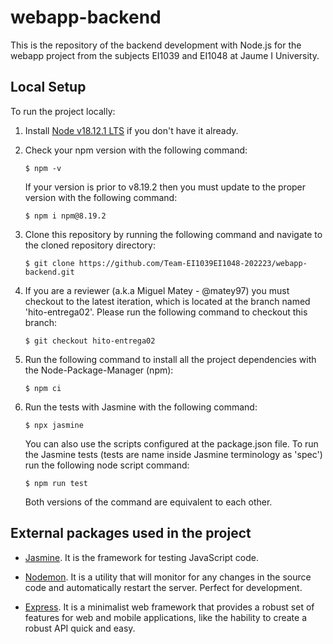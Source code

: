 # webapp-backend

This is the repository of the backend development with Node.js for the webapp project from the subjects EI1039 and EI1048 at Jaume I University.

## Local Setup

To run the project locally:

1. Install [Node v18.12.1 LTS](https://nodejs.org/en/) if you don't have it already.

1. Check your npm version with the following command:

   ```
   $ npm -v
   ```

   If your version is prior to v8.19.2 then you must update to the proper version with the following command:

   ```
   $ npm i npm@8.19.2
   ```

1. Clone this repository by running the following command and navigate to the cloned repository directory:

   ```
   $ git clone https://github.com/Team-EI1039EI1048-202223/webapp-backend.git
   ```

1. If you are a reviewer (a.k.a Miguel Matey - @matey97) you must checkout to the latest iteration, which is located at the branch named 'hito-entrega02'. Please run the following command to checkout this branch:

   ```
   $ git checkout hito-entrega02
   ```

1. Run the following command to install all the project dependencies with the Node-Package-Manager (npm):

   ```
   $ npm ci
   ```

1. Run the tests with Jasmine with the following command:

   ```
   $ npx jasmine
   ```

   You can also use the scripts configured at the package.json file. To run the Jasmine tests (tests are name inside Jasmine terminology as 'spec') run the following node script command:

   ```
   $ npm run test
   ```

   Both versions of the command are equivalent to each other.

## External packages used in the project

- [Jasmine](https://jasmine.github.io/index.html). It is the framework for testing JavaScript code.

- [Nodemon](https://nodemon.io/). It is a utility that will monitor for any changes in the source code and automatically restart the server. Perfect for development.

- [Express](https://expressjs.com/). It is a minimalist web framework that provides a robust set of features for web and mobile applications, like the hability to create a robust API quick and easy.
